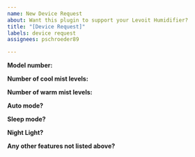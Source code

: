 ```yaml
---
name: New Device Request
about: Want this plugin to support your Levoit Humidifier?
title: "[Device Request]"
labels: device request
assignees: pschroeder89

---
```


**Model number:**

**Number of cool mist levels:**

**Number of warm mist levels:**

**Auto mode?**

**Sleep mode?**

**Night Light?**

**Any other features not listed above?**
